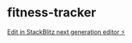 # fitness-tracker

[Edit in StackBlitz next generation editor ⚡️](https://stackblitz.com/~/github.com/Revanth3113/fitness-tracker)